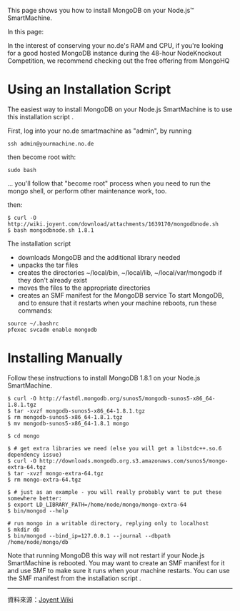 This page shows you how to install MongoDB on your Node.js™ SmartMachine.

In this page:



In the interest of conserving your no.de's RAM and CPU, if you're looking for a good hosted MongoDB instance during the 48-hour NodeKnockout Competition, we recommend checking out the free offering from MongoHQ

Using an Installation Script
===

The easiest way to install MongoDB on your Node.js SmartMachine is to use this installation script .

First, log into your no.de smartmachine as "admin", by running



```
ssh admin@yourmachine.no.de
```



then become root with:



```
sudo bash
```



... you'll follow that "become root" process when you need to run the mongo shell, or perform other maintenance work, too.

then:



```
$ curl -O http://wiki.joyent.com/download/attachments/1639170/mongodbnode.sh
$ bash mongodbnode.sh 1.8.1
```



The installation script

*  downloads MongoDB and the additional library needed
*  unpacks the tar files
*  creates the directories ~/local/bin, ~/local/lib, ~/local/var/mongodb if they don't already exist
*  moves the files to the appropriate directories
*  creates an SMF manifest for the MongoDB service
To start MongoDB, and to ensure that it restarts when your machine reboots, run these commands:



```
source ~/.bashrc
pfexec svcadm enable mongodb
```



Installing Manually
===

Follow these instructions to install MongoDB 1.8.1 on your Node.js SmartMachine.



```
$ curl -O http://fastdl.mongodb.org/sunos5/mongodb-sunos5-x86_64-1.8.1.tgz
$ tar -xvzf mongodb-sunos5-x86_64-1.8.1.tgz
$ rm mongodb-sunos5-x86_64-1.8.1.tgz
$ mv mongodb-sunos5-x86_64-1.8.1 mongo

$ cd mongo

$ # get extra libraries we need (else you will get a libstdc++.so.6 dependency issue)
$ curl -O http://downloads.mongodb.org.s3.amazonaws.com/sunos5/mongo-extra-64.tgz
$ tar -xvzf mongo-extra-64.tgz
$ rm mongo-extra-64.tgz

$ # just as an example - you will really probably want to put these somewhere better:
$ export LD_LIBRARY_PATH=/home/node/mongo/mongo-extra-64
$ bin/mongod --help

# run mongo in a writable directory, replying only to localhost
$ mkdir db
$ bin/mongod --bind_ip=127.0.0.1 --journal --dbpath /home/node/mongo/db
```



Note that running MongoDB this way will not restart if your Node.js SmartMachine is rebooted. You may want to create an SMF manifest for it and use SMF to make sure it runs when your machine restarts. You can use the SMF manifest from the installation script .



----
資料來源：[Joyent Wiki](http://wiki.joyent.com/display/www/Documentation+Home)

